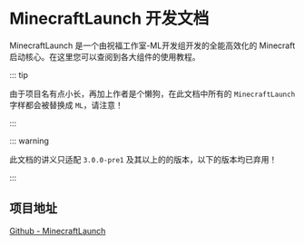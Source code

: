 # MinecraftLaunch 开发文档
MinecraftLaunch 是一个由祝福工作室-ML开发组开发的全能高效化的 Minecraft 启动核心。在这里您可以查阅到各大组件的使用教程。

::: tip

由于项目名有点小长，再加上作者是个懒狗，在此文档中所有的 `MinecraftLaunch` 字样都会被替换成 `ML`，请注意！

:::

::: warning

此文档的讲义只适配 `3.0.0-pre1` 及其以上的的版本，以下的版本均已弃用！

:::

## 项目地址
[Github - MinecraftLaunch](https://github.com/Blessing-Studio/MinecraftLaunch)